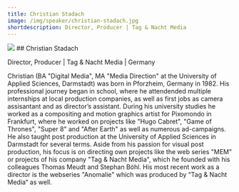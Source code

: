 ```yaml
---
title: Christian Stadach
image: /img/speaker/christian-stadach.jpg
shortdescription: Director, Producer | Tag & Nacht Media
---
```

<img src="/img/speaker/christian-stadach.jpg">
## Christian Stadach 

Director, Producer | Tag & Nacht Media | Germany

Christian (BA "Digital Media", MA "Media Direction" at the University of Applied Sciences, Darmstadt) was born in Pforzheim, Germany in 1982. His professional journey began in school, where he attendended multiple internships at local production companies, as well as first jobs as camera assisantant and as director’s assistant. During his university studies he worked as a compositing and motion graphics artist for Pixomondo in Frankfurt, where he worked on projects like "Hugo Cabret", "Game of Thrones", "Super 8" and "After Earth" as well as numerous ad-campaigns. He also taught post production at the University of Applied Sciences in Darmstadt for several terms. Aside from his passion for visual post production, his focus is on directing own projects like the web series "MEM" or projects of his company "Tag & Nacht Media", which he founded with his colleagues Thomas Meudt and Stephan Böhl. His most recent work as a director is the webseries "Anomalie" which was produced by “Tag & Nacht Media“ as well. 
